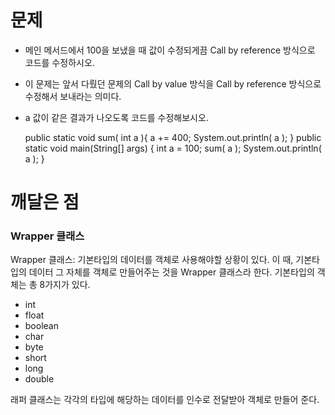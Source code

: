 # 문제

* 메인 메서드에서 100을 보냈을 때 값이 수정되게끔 Call by reference 방식으로 코드를 수정하시오.
* 이 문제는 앞서 다뤘던 문제의 Call by value 방식을 Call by reference 방식으로 수정해서 보내라는 의미다.
* a 값이 같은 결과가 나오도록 코드를 수정해보시오.


    public static void sum( int a ){
    a += 400;
    System.out.println( a );
    }
    public static void main(String[] args) {
    int a = 100;
    sum( a );
    System.out.println( a );
    }


# 깨달은 점

### Wrapper 클래스

Wrapper 클래스: 기본타입의 데이터를 객체로 사용해야할 상황이 있다. 이 때, 기본타입의 데이터 그 자체를 객체로 만들어주는 것을 Wrapper 클래스라 한다. 기본타입의 객체는 총 8가지가 있다.

- int
- float
- boolean
- char
- byte
- short
- long
- double

래퍼 클래스는 각각의 타입에 해당하는 데이터를 인수로 전달받아 객체로 만들어 준다.